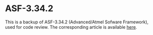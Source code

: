 # ASF-3.34.2
This is a backup of ASF-3.34.2 (Advanced/Atmel Sofware Framework), used for code review. 
The corresponding article is available [here](https://sites.google.com/site/opensourceconstriubtions/ettl-martin-1/articles/detecting-undefined-behavior-by-verifying-atmel-software-framework-with-cppcheck?pli=1).
